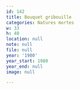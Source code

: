 ```yaml
---
id: 142
title: Bouquet gribouille
categories: Natures mortes
w: 33
h: 40
location: null
note: null
file: null
year: '1980'
year_start: 1980
year_end: null
image: null

---
```

